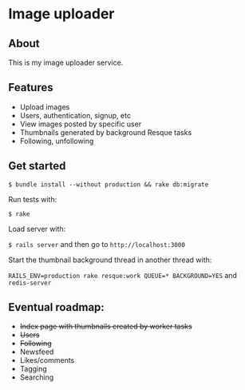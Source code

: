 # Image uploader

## About

This is my image uploader service.

## Features

- Upload images
- Users, authentication, signup, etc
- View images posted by specific user
- Thumbnails generated by background Resque tasks
- Following, unfollowing

## Get started

`$ bundle install --without production && rake db:migrate`

Run tests with:

`$ rake`

Load server with:

`$ rails server` and then go to `http://localhost:3000`

Start the thumbnail background thread in another thread with:

`RAILS_ENV=production rake resque:work QUEUE=* BACKGROUND=YES` and `redis-server`

## Eventual roadmap:

- ~~Index page with thumbnails created by worker tasks~~
- ~~Users~~
- ~~Following~~
- Newsfeed
- Likes/comments
- Tagging
- Searching
